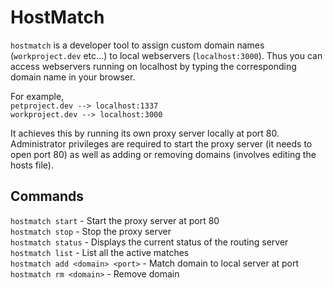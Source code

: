 # HostMatch

`hostmatch` is a developer tool to assign custom domain names (`workproject.dev` etc...) to local webservers (`localhost:3000`). Thus you can access webservers running on localhost by typing the corresponding domain name in your browser.

For example,  
`petproject.dev --> localhost:1337`  
`workproject.dev --> localhost:3000`

It achieves this by running its own proxy server locally at port 80. Administrator privileges are required to start the proxy server (it
needs to open port 80) as well as adding or removing domains (involves editing the hosts file).

## Commands

`hostmatch start` - Start the proxy server at port 80  
`hostmatch stop` - Stop the proxy server  
`hostmatch status` - Displays the current status of the routing server  
`hostmatch list` - List all the active matches  
`hostmatch add <domain> <port>` - Match domain to local server at port  
`hostmatch rm <domain>` - Remove domain
